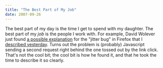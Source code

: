 ```yaml
---
title: "The Best Part of My Job"
date: 2007-09-26
---
```

The best part of my day is the time I get to spend with my daughter.  The best part of my <em>job</em> is the people I work with.  For example, David Wolever just found <a href="http://blog.codekills.net/archives/27-Fun-with-Firefox-Jitters.html">a possible explanation</a> for the "jitter bug" in Firefox that I <a href="http://blog.codekills.net/archives/27-Fun-with-Firefox-Jitters.html">described yesterday</a>. Turns out the problem is (probably) Javascript sending a second request right behind the one tossed out by the link click.  That's not the cool bit; the cool bit is how he found it, and that he took the time to describe it so clearly.
